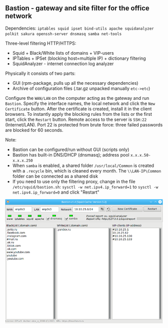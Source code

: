 Bastion - gateway and site filter for the office network
--
Dependencies: `iptables squid ipset bind-utils apache squidanalyzer polkit sakura openssh-server dnsmasq samba net-tools`

Three-level filtering HTTP/HTTPS:
+ Squid + Black/White lists of domains + VIP-users
+ IPTables + IPSet (blocking host=multiple IP) + dictionary filtering
+ SquidAnalyzer - internet connection log analyzer

Physically it consists of two parts:
+ GUI (rpm-package, pulls up all the necessary dependencies)
+ Archive of configuration files (.tar.gz unpacked manually `etc->etc`)

Configure the `WAN/LAN` on the computer acting as the gateway and run `Bastion`. Specify the interface names, the local network and click the `New Certificate` button. After the certificate is created, install it in the client browsers. To instantly apply the blocking rules from the lists or the first start, click the `Restart` button. Remote access to the server is `SSH:22` (Internet/LAN). Port 22 is protected from brute force: three failed passwords are blocked for 60 seconds.

Note:
+ Bastion can be configured/run without GUI (scripts only)
+ Bastion has built-in DNS/DHCP (dnsmasq); address pool `x.x.x.50-x.x.x.250`
+ When `samba` is enabled, a shared folder `/usr/local/Common` is created with a `.recycle` bin, which is cleaned every month. The `\\LAN-IP\Common` folder can be connected as a shared disk
+ If you need to use only the filtering proxy, change in the file `/etc/squid/bastion.sh`: `sysctl -w net.ipv4.ip_forward=1` to `sysctl -w net.ipv4.ip_forward=0` and click "Restart"

![](https://github.com/AKotov-dev/bastion/blob/main/ScreenShot.png)
